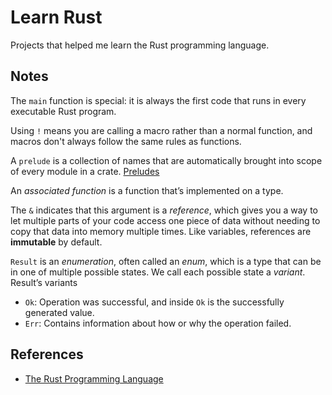 # Learn Rust
Projects that helped me learn the Rust programming language.

## Notes
The `main` function is special: it is always the first code that runs in every executable Rust program.

Using `!` means you are calling a macro rather than a normal function, and macros don't always follow the same rules as functions.

A `prelude` is a collection of names that are automatically brought into scope of every module in a crate. [Preludes](https://doc.rust-lang.org/reference/names/preludes.html)

An *associated function* is a function that’s implemented on a type.

The `&` indicates that this argument is a *reference*, which gives you a way to let multiple parts of your code access one piece of data without needing to copy that data into memory multiple times. Like variables, references are **immutable** by default.

`Result` is an *enumeration*, often called an *enum*, which is a type that can be in one of multiple possible states. We call each possible state a *variant*. 
Result’s variants
- `Ok`: Operation was successful, and inside `Ok` is the successfully generated value.
- `Err`: Contains information about how or why the operation failed.
## References
- [The Rust Programming Language](https://doc.rust-lang.org/stable/book/title-page.html)